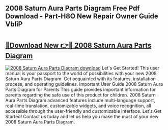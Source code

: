 ## 2008 Saturn Aura Parts Diagram Free Pdf Download - Part-H8O New Repair Owner Guide VbliP

# <h2><a href="http://dfilwj.blite.top/?on=2008+Saturn+Aura+Parts+Diagram">🔗Download New 👉🔴 2008 Saturn Aura Parts Diagram</a></h2>

[![2008 Saturn Aura Parts Diagram download](https://i.imgur.com/lujVjoI.png)](http://dfilwj.blite.top/?on=2008+Saturn+Aura+Parts+Diagram)
Let's Get Started! This user manual is your passport to the world of possibilities with your new 2008 Saturn Aura Parts Diagram. Get acquainted with its features, installation process, and operating guidelines. Important User Guide 2008 Saturn Aura Parts Diagram for Parents This guide provides important information for parents regarding the safe use of this product for children. 2008 Saturn Aura Parts Diagram advanced features include multi-language support, real-time translation, customizable widgets, and voice recognition, all accessible through the user-friendly and customizable interface. Let's Get Started! Contact us today and let us help you make the most of your new 2008 Saturn Aura Parts Diagram.
